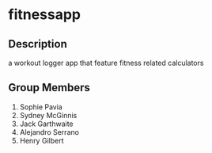 # fitnessapp


## Description
a workout logger app that feature fitness related calculators

## Group Members
1. Sophie Pavia
2. Sydney McGinnis
3. Jack Garthwaite
4. Alejandro Serrano
5. Henry Gilbert

